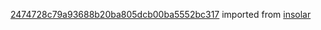 [2474728c79a93688b20ba805dcb00ba5552bc317](https://github.com/insolar/insolar/commit/2474728c79a93688b20ba805dcb00ba5552bc317) imported from [insolar](https://github.com/insolar/insolar)
